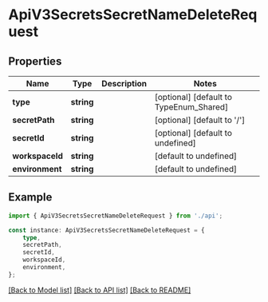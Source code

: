 # ApiV3SecretsSecretNameDeleteRequest


## Properties

Name | Type | Description | Notes
------------ | ------------- | ------------- | -------------
**type** | **string** |  | [optional] [default to TypeEnum_Shared]
**secretPath** | **string** |  | [optional] [default to '/']
**secretId** | **string** |  | [optional] [default to undefined]
**workspaceId** | **string** |  | [default to undefined]
**environment** | **string** |  | [default to undefined]

## Example

```typescript
import { ApiV3SecretsSecretNameDeleteRequest } from './api';

const instance: ApiV3SecretsSecretNameDeleteRequest = {
    type,
    secretPath,
    secretId,
    workspaceId,
    environment,
};
```

[[Back to Model list]](../README.md#documentation-for-models) [[Back to API list]](../README.md#documentation-for-api-endpoints) [[Back to README]](../README.md)
